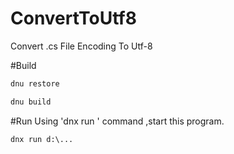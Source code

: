 # ConvertToUtf8
Convert .cs File Encoding To Utf-8

#Build

```c#
dnu restore

dnu build
```

#Run
Using 'dnx run ' command ,start this program.
```
dnx run d:\...
```
